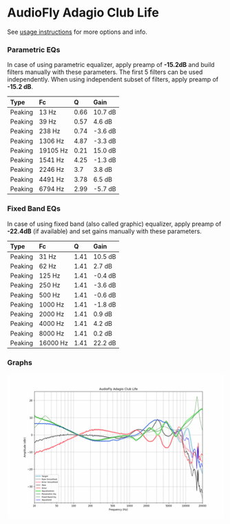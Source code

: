 # AudioFly Adagio Club Life
See [usage instructions](https://github.com/jaakkopasanen/AutoEq#usage) for more options and info.

### Parametric EQs
In case of using parametric equalizer, apply preamp of **-15.2dB** and build filters manually
with these parameters. The first 5 filters can be used independently.
When using independent subset of filters, apply preamp of **-15.2 dB**.

| Type    | Fc       |    Q | Gain    |
|:--------|:---------|:-----|:--------|
| Peaking | 13 Hz    | 0.66 | 10.7 dB |
| Peaking | 39 Hz    | 0.57 | 4.6 dB  |
| Peaking | 238 Hz   | 0.74 | -3.6 dB |
| Peaking | 1306 Hz  | 4.87 | -3.3 dB |
| Peaking | 19105 Hz | 0.21 | 15.0 dB |
| Peaking | 1541 Hz  | 4.25 | -1.3 dB |
| Peaking | 2246 Hz  | 3.7  | 3.8 dB  |
| Peaking | 4491 Hz  | 3.78 | 6.5 dB  |
| Peaking | 6794 Hz  | 2.99 | -5.7 dB |

### Fixed Band EQs
In case of using fixed band (also called graphic) equalizer, apply preamp of **-22.4dB**
(if available) and set gains manually with these parameters.

| Type    | Fc       |    Q | Gain    |
|:--------|:---------|:-----|:--------|
| Peaking | 31 Hz    | 1.41 | 10.5 dB |
| Peaking | 62 Hz    | 1.41 | 2.7 dB  |
| Peaking | 125 Hz   | 1.41 | -0.4 dB |
| Peaking | 250 Hz   | 1.41 | -3.6 dB |
| Peaking | 500 Hz   | 1.41 | -0.6 dB |
| Peaking | 1000 Hz  | 1.41 | -1.8 dB |
| Peaking | 2000 Hz  | 1.41 | 0.9 dB  |
| Peaking | 4000 Hz  | 1.41 | 4.2 dB  |
| Peaking | 8000 Hz  | 1.41 | 0.2 dB  |
| Peaking | 16000 Hz | 1.41 | 22.2 dB |

### Graphs
![](./AudioFly%20Adagio%20Club%20Life.png)